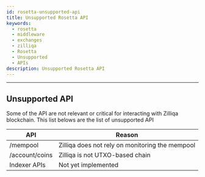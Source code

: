 ```yaml
---
id: rosetta-unsupported-api
title: Unsupported Rosetta API
keywords:
  - rosetta
  - middleware
  - exchanges
  - zilliqa
  - Rosetta
  - Unsupported
  - APIs
description: Unsupported Rosetta API
---
```


---

## Unsupported API

Some of the API are not relevant or critical for interacting with Zilliqa
blockchain. This list belows are the list of unsupported API

| API            | Reason                                          |
| -------------- | ----------------------------------------------- |
| /mempool       | Zilliqa does not rely on monitoring the mempool |
| /account/coins | Zilliqa is not UTXO-based chain                 |
| Indexer APIs   | Not yet implemented                             |
